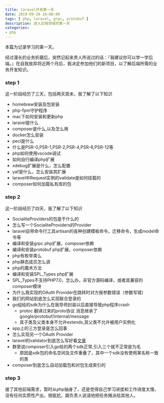 ```yaml
---
title: laravel开发第一天
date: 2019-09-20 16:00:00
tags: [ php, laravel, grpc, protobuf ]
description: 进入后端领域的第一天
categories:
- php
---
```


本篇为记录学习的第一天。

经过漫长的业务折磨后，突然记起来贵人所说过的话：『我建议你可以学一学后端。』在自我放弃将近两个月后，我决定参加他们的新项目，以了解后端所需的业务开发知识。

### step 1

这一阶段经历了三天，包括两天周末，我了解了以下知识

+ homebrew安装及包安装
+ php-fpm守护程序
+ mac下如何安装和更新php
+ laravel是什么
+ composer是什么,以及怎么用
+ docker怎么安装
+ pecl是什么
+ 什么是PSR-0,PSR-1,PSR-2,PSR-4,PSR-8,PSR-12等
+ php如何使用vscode调试
+ 如何自行编译php扩展
+ xdebug扩展是什么，怎么配置
+ yaf是什么，怎么安装其扩展
+ laravel中Request实例的validate是如何挂载的
+ composer如何加载私有库的包

### step 2

这一阶段经历了四天，我了解了以下知识

+ SocialiteProviders的包是干什么的
+ 怎么写一个SocialiteProviders的Provider
+ laravel自带命令行工具artisan的各种创建模板命令，迁移命令，生成model命令等
+ 编译和安装grpc php扩展，composer依赖
+ 编译和安装protobuf php扩展，composer依赖
+ php有枚举类么
+ php静态成员怎么调
+ php的魔术方法
+ 编译和安装SPL_Types php扩展
+ SPL_Types不支持PHP7.0，怎么办，非官方源码编译，或者其兼容的composer模块
+ 为什么我实现的OAuth Provider在跳转时对方报参数错误（参数写错）
+ 我们的网站到底怎么实现联合登录的
+ go组给的sdk为什么在我导师封装以后直接导致php程序crash
    + protoc 翻译过来的proto协议 消息继承了google/protobuf/internal/message
    + 其子类及父类本身不允许extends,其父类不允许被用户实例化
+ app上的三方登录是怎么回事
+ 怎么实现另一个OAuth Provider
+ laravel的validator到底怎么写好看[文章](https://www.sitepoint.com/data-validation-laravel-right-way/)
+ 群里说composer引入go给的两个sdk正常,引入三个就不正常是为毛
    + 原因是sdk包的命名空间及文件重叠了，其中一个sdk没有使用某名称一致的类
+ composer到底怎么自动加载包和对包生成索引的

### step 3

接了其他前端需求，暂时从php抽身了，还是觉得自己学习进度和工作进度太慢，没有任何实质性产出，很尴尬，跟负责人说请他把任务摊派给其他人。